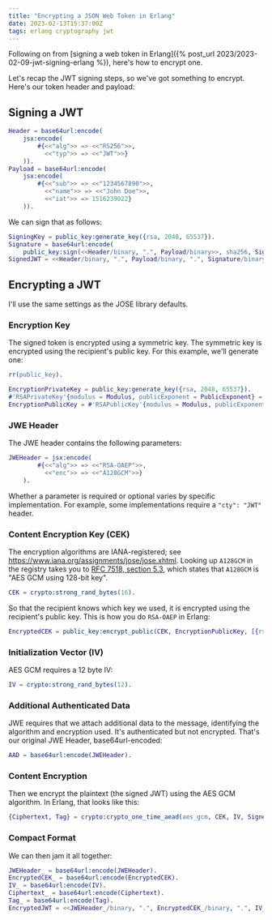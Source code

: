 ```yaml
---
title: "Encrypting a JSON Web Token in Erlang"
date: 2023-02-13T15:37:00Z
tags: erlang cryptography jwt
---
```


Following on from [signing a web token in Erlang]({% post_url 2023/2023-02-09-jwt-signing-erlang %}), here's how to
encrypt one.

Let's recap the JWT signing steps, so we've got something to encrypt. Here's our token header and payload:

## Signing a JWT

```erlang
Header = base64url:encode(
    jsx:encode(
        #{<<"alg">> => <<"RS256">>,
          <<"typ">> => <<"JWT">>}
    )).
Payload = base64url:encode(
    jsx:encode(
        #{<<"sub">> => <<"1234567890">>,
          <<"name">> => <<"John Doe">>,
          <<"iat">> => 1516239022}
    )).
```

We can sign that as follows:

```erlang
SigningKey = public_key:generate_key({rsa, 2048, 65537}).
Signature = base64url:encode(
    public_key:sign(<<Header/binary, ".", Payload/binary>>, sha256, SigningKey)).
SignedJWT = <<Header/binary, ".", Payload/binary, ".", Signature/binary>>.
```

## Encrypting a JWT

I'll use the same settings as the JOSE library defaults.

### Encryption Key

The signed token is encrypted using a symmetric key. The symmetric key is encrypted using the recipient's public key.
For this example, we'll generate one:

```erlang
rr(public_key).

EncryptionPrivateKey = public_key:generate_key({rsa, 2048, 65537}).
#'RSAPrivateKey'{modulus = Modulus, publicExponent = PublicExponent} = EncryptionPrivateKey.
EncryptionPublicKey = #'RSAPublicKey'{modulus = Modulus, publicExponent = PublicExponent}.
```

### JWE Header

The JWE header contains the following parameters:

```erlang
JWEHeader = jsx:encode(
        #{<<"alg">> => <<"RSA-OAEP">>,
          <<"enc">> => <<"A128GCM">>}
    ).
```

Whether a parameter is required or optional varies by specific implementation. For example, some implementations require
a `"cty": "JWT"` header.

### Content Encryption Key (CEK)

The encryption algorithms are IANA-registered; see <https://www.iana.org/assignments/jose/jose.xhtml>. Looking up
`A128GCM` in the registry takes you to [RFC 7518, section 5.3](https://www.rfc-editor.org/rfc/rfc7518.html#section-5.3),
which states that `A128GCM` is "AES GCM using 128-bit key".

```erlang
CEK = crypto:strong_rand_bytes(16).
```

So that the recipient knows which key we used, it is encrypted using the recipient's public key. This is how you do
`RSA-OAEP` in Erlang:

```erlang
EncryptedCEK = public_key:encrypt_public(CEK, EncryptionPublicKey, [{rsa_padding, rsa_pkcs1_oaep_padding}]).
```

### Initialization Vector (IV)

AES GCM requires a 12 byte IV:

```erlang
IV = crypto:strong_rand_bytes(12).
```

### Additional Authenticated Data

JWE requires that we attach additional data to the message, identifying the algorithm and encryption used. It's
authenticated but not encrypted. That's our original JWE Header, base64url-encoded:

```erlang
AAD = base64url:encode(JWEHeader).
```

### Content Encryption

Then we encrypt the plaintext (the signed JWT) using the AES GCM algorithm. In Erlang, that looks like this:

```erlang
{Ciphertext, Tag} = crypto:crypto_one_time_aead(aes_gcm, CEK, IV, SignedJWT, AAD, true).
```

### Compact Format

We can then jam it all together:

```erlang
JWEHeader_ = base64url:encode(JWEHeader).
EncryptedCEK_ = base64url:encode(EncryptedCEK).
IV_ = base64url:encode(IV).
Ciphertext_ = base64url:encode(Ciphertext).
Tag_ = base64url:encode(Tag).
EncryptedJWT = <<JWEHeader_/binary, ".", EncryptedCEK_/binary, ".", IV_/binary, ".", Ciphertext_/binary, ".", Tag_/binary>>.
```
